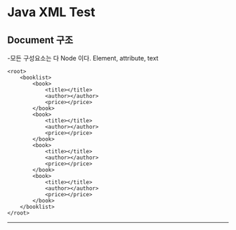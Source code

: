 # Java XML Test

## Document 구조

-모든 구성요소는 다 Node 이다. Element, attribute,  text 

```
<root>
	<booklist>
		<book>
			<title></title>
			<author></author>
			<price></price>
		</book>
		<book>
			<title></title>
			<author></author>
			<price></price>
		</book>
		<book>
			<title></title>
			<author></author>
			<price></price>
		</book>
		<book>
			<title></title>
			<author></author>
			<price></price>
		</book>
	</booklist>
</root>

```
<hr>